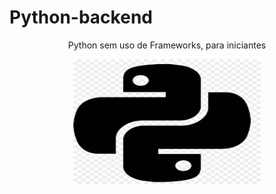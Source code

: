 # Python-backend
<p align = "center">
Python sem uso de Frameworks, para iniciantes</p>
<p align = "center">
<img width=300 height=200 src=Img/Logo.png >
<p>
